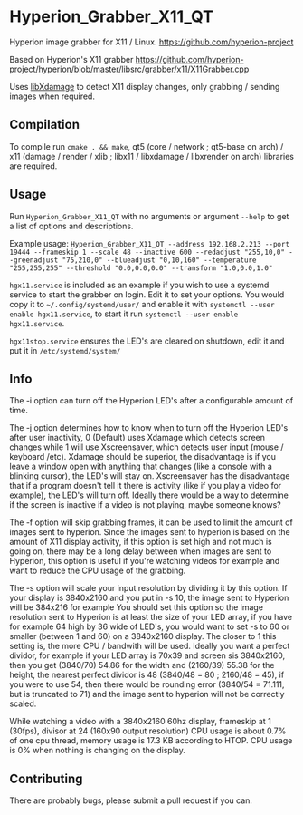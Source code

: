 # Hyperion_Grabber_X11_QT
Hyperion image grabber for X11 / Linux. https://github.com/hyperion-project

Based on Hyperion's X11 grabber https://github.com/hyperion-project/hyperion/blob/master/libsrc/grabber/x11/X11Grabber.cpp

Uses [libXdamage](https://www.freedesktop.org/wiki/Software/XDamage/) to detect X11 display changes, only grabbing / sending images when required.

## Compilation

To compile run `cmake . && make`, qt5 (core / network ; qt5-base on arch) / x11 (damage / render / xlib ; libx11 / libxdamage / libxrender on arch) libraries are required.

## Usage

Run `Hyperion_Grabber_X11_QT` with no arguments or argument `--help` to get a list of options and descriptions.

Example usage: `Hyperion_Grabber_X11_QT --address 192.168.2.213 --port 19444 --frameskip 1 --scale 48 --inactive 600 --redadjust "255,10,0" --greenadjust "75,210,0" --blueadjust "0,10,160" --temperature "255,255,255" --threshold "0.0,0.0,0.0" --transform "1.0,0.0,1.0"`

`hgx11.service` is included as an example if you wish to use a systemd service to start the grabber on login.
Edit it to set your options.
You would copy it to `~/.config/systemd/user/` and enable it with `systemctl --user enable hgx11.service`,
to start it run `systemctl --user enable hgx11.service`.

`hgx11stop.service` ensures the LED's are cleared on shutdown, edit it and put it in `/etc/systemd/system/`

## Info

The -i option can turn off the Hyperion LED's after a configurable amount of time.

The -j option determines how to know when to turn off the Hyperion LED's after user inactivity, 0 (Default) uses Xdamage which detects screen changes while 1 will use Xscreensaver, which detects user input (mouse / keyboard /etc).
Xdamage should be superior, the disadvantage is if you leave a window open with anything that changes (like a console with a blinking cursor), the LED's will stay on.
Xscreensaver has the disadvantage that if a program doesn't tell it there is activity (like if you play a video for example), the LED's will turn off.
Ideally there would be a way to determine if the screen is inactive if a video is not playing, maybe someone knows?

The -f option will skip grabbing frames, it can be used to limit the amount of images sent to hyperion. Since the images sent to hyperion is based on the amount of X11 display activity, if this option is set high and not much is going on, there may be a long delay between when images are sent to Hyperion, this option is useful if you're watching videos for example and want to reduce the CPU usage of the grabbing.

The -s option will scale your input resolution by dividing it by this option.
If your display is 3840x2160 and you put in -s 10, the image sent to Hyperion will be 384x216 for example
You should set this option so the image resolution sent to Hyperion is at least the size of your LED array, if you have for example 64 high by 36 wide of LED's, you would want to set -s to 60 or smaller (between 1 and 60) on a 3840x2160 display. The closer to 1 this setting is, the more CPU / bandwith will be used.
Ideally you want a perfect dividor, for example if your LED array is 70x39 and screen sis 3840x2160, then you get (3840/70) 54.86 for the width and (2160/39) 55.38 for the height, the nearest perfect dividor is 48 (3840/48 = 80 ; 2160/48 = 45), if you were to use 54, then there would be rounding error (3840/54 = 71.111, but is truncated to 71) and the image sent to hyperion will not be correctly scaled.


While watching a video with a 3840x2160 60hz display, frameskip at 1 (30fps), divisor at 24 (160x90 output resolution) CPU usage is about 0.7% of one cpu thread, memory usage is 17.3 KB according to HTOP. CPU usage is 0% when nothing is changing on the display.

## Contributing

There are probably bugs, please submit a pull request if you can.
